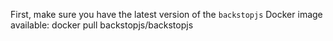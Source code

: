 

First, make sure you have the latest version of the `backstopjs` Docker image available:
docker pull backstopjs/backstopjs